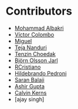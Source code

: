 <h1> Contributors </h1>

* [Mohammad Albakri](https://github.com/Zarad1993)
* [Víctor Colombo](https://github.com/vccolombo)
* [Miguel](https://github.com/mboekhold)
* [Teja Nanduri](https://github.com/NanduTej)
* [Tenzin Choedak](https://github.com/tchoedak)
* [Björn Olsson Jarl](https://github.com/frangiz)
* [RCristiano](https://github.com/RCristiano)
* [Hildebrando Pedroni](https://github.com/HildePedroni) 
* [Saran Balaji](https://github.com/csaranbalaji)
* [Ashir Gupta](https://github.com/AshirGuptash) 
* [Calvin Kerns](https://github.com/calkerns)
* [ajay singh]
